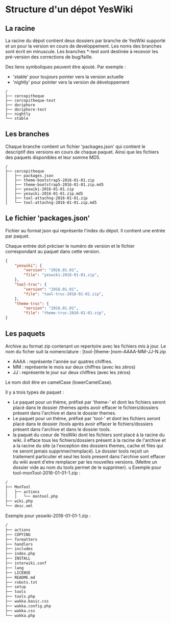 # Structure d'un dépot YesWiki

## La racine

La racine du dépot contient deux dossiers par branche de YesWiki supporté et un
pour la version en cours de developpement.
Les noms des branches sont écrit en minuscule.
Les branches \*-test sont destinée à recevoir les pré-version des corrections de
bug/faille.

Des liens symboliques peuvent être ajouté. Par exemple :

- 'stable' pour toujours pointer vers la version actuelle
- 'nightly' pour pointer vers la version de développement

```text
/
├── cercopitheque
├── cercopitheque-test
├── doriphore
├── doriphore-test
├── nightly
└── stable
```

## Les branches

Chaque branche contient un fichier 'packages.json' qui contient le descriptif
des versions en cours de chaque paquet. Ainsi que les fichiers des paquets
disponibles et leur somme MD5.

```test
/
├── cercopitheque
│   ├── packages.json
│   ├── theme-bootstrap5-2016-01-01.zip
│   ├── theme-bootstrap5-2016-01-01.zip.md5
│   ├── yeswiki-2016-01-01.zip
│   ├── yeswiki-2016-01-01.zip.md5
│   ├── tool-attachng-2016-01-01.zip
│   └── tool-attachng-2016-01-01.zip.md5
```

## Le fichier 'packages.json'

Fichier au format json qui représente l'index du dépot. Il contient une entrée
par paquet.

Chaque entrée doit préciser le numéro de version et le fichier correspondant au
paquet dans cette version.

```json
{
    "yeswiki": {
        "version": "2016.01.01",
        "file": "yeswiki-2016-01-01.zip",
    },
    "tool-truc": {
        "version": "2016.01.01",
        "file": "tool-truc-2016-01-01.zip",
    },
    "theme-truc": {
        "version": "2016.01.01",
        "file": "theme-truc-2016-01-01-zip",
}
```

## Les paquets

Archive au format zip contenant un repertoire avec les fichiers mis à jour. Le
nom du ficher suit la nomenclature : \[tool-\|theme-\]nom-AAAA-MM-JJ-N.zip

- AAAA : représente l'année sur quatres chiffres.
- MM : représente le mois sur deux chiffres (avec les zéros)
- JJ : représente le jour sur deux chiffres (avec les zéros)

Le nom doit être en camelCase (lowerCamelCase).

Il y a trois types de paquet :

- Le paquet pour un thème, préfixé par 'theme-' et dont les fichiers seront
  placé dans le dossier /themes après avoir effacer le fichiers/dossiers présent
  dans l'archive et dans le dossier themes.
- Le paquet pour un thème, préfixé par 'tool-' et dont les fichiers seront
  placé dans le dossier /tools après avoir effacer le fichiers/dossiers présent
  dans l'archive et dans le dossier tools.
- la paquet du coeur de YesWiki dont les fichiers sont placé à la racine du
  wiki. il efface tous les fichiers/dossiers présent à la racine de l'archive et
  a la racine du site (a l'exception des dossiers themes, cache et files qui ne
  seront jamais supprimer/remplacé). Le dossier tools reçoit un traitement
  particulier et seul les tools present dans l'archive sont effacer du wiki avant
  d'etre remplacer par les nouvelles versions. (Mettre un dossier vide au nom du
  tools permet de le supprimer).
  u
  Exemple pour tool-monTool-2016-01-01-1.zip :

```bash
/
├── MonTool
│   ├── actions
│   │   └── montool.php
├── wiki.php
└── desc.xml
```

Exemple pour yeswiki-2016-01-01-1.zip :

```bash
/
├── actions
├── COPYING
├── formatters
├── handlers
├── includes
├── index.php
├── INSTALL
├── interwiki.conf
├── lang
├── LICENSE
├── README.md
├── robots.txt
├── setup
├── tools
├── tools.php
├── wakka.basic.css
├── wakka.config.php
├── wakka.css
└── wakka.php
```
